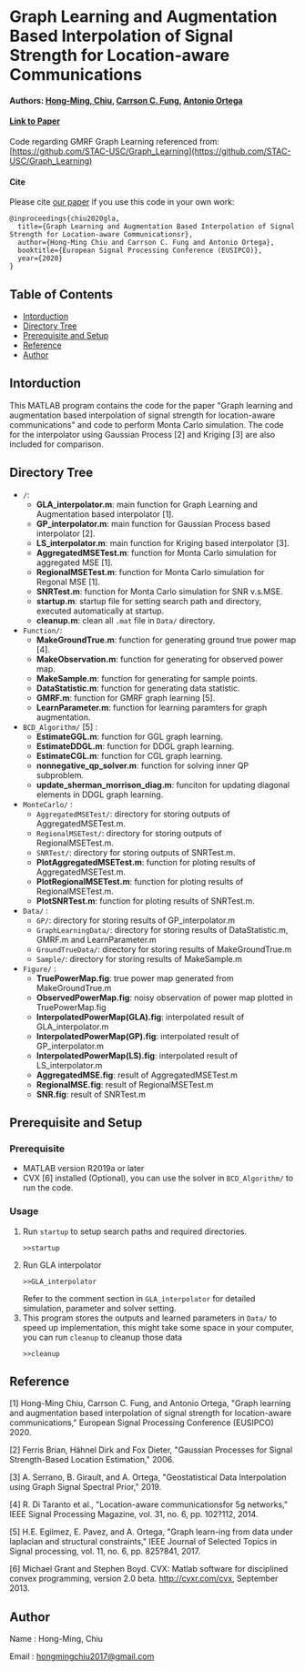 # Graph Learning and Augmentation Based Interpolation of Signal Strength for Location-aware Communications
#### Authors: [Hong-Ming, Chiu](https://hong-ming.github.io/), [Carrson C. Fung](https://eenctu.nctu.edu.tw/tw/teacher/p1.php?num=145&page=1), [Antonio Ortega](https://viterbi.usc.edu/directory/faculty/Ortega/Antonio)
#### [Link to Paper](https://www.eurasip.org/Proceedings/Eusipco/Eusipco2020/pdfs/0002150.pdf)
Code regarding GMRF Graph Learning referenced from: [https://github.com/STAC-USC/Graph_Learning](https://github.com/STAC-USC/Graph_Learning)
#### Cite
Please cite [our paper](https://www.eurasip.org/Proceedings/Eusipco/Eusipco2020/pdfs/0002150.pdf) if you use this code in your own work:

```
@inproceedings{chiu2020gla,
  title={Graph Learning and Augmentation Based Interpolation of Signal Strength for Location-aware Communicationsr},
  author={Hong-Ming Chiu and Carrson C. Fung and Antonio Ortega},
  booktitle={European Signal Processing Conference (EUSIPCO)},
  year={2020}
}
```
## Table of Contents
* [Intorduction](#intorduction)
* [Directory Tree](#directory-tree)
* [Prerequisite and Setup](#prerequisite-and-setup)
* [Reference](#reference)
* [Author](#author)

## Intorduction
This MATLAB program contains the code for the paper "Graph learning and augmentation based interpolation of signal strength for location-aware communications" and code to perform Monta Carlo simulation. The code for the interpolator using Gaussian Process [2] and Kriging [3] are also included for comparison.

## Directory Tree
- `/`:
    - **GLA_interpolator.m**: main function for Graph Learning and Augmentation based interpolator [1].
    - **GP_interpolator.m**: main function for Gaussian Process based interpolator [2].
    - **LS_interpolator.m**: main function for Kriging based interpolator [3].
    - **AggregatedMSETest.m**: function for Monta Carlo simulation for aggregated MSE [1].
    - **RegionalMSETest.m**: function for Monta Carlo simulation for Regonal MSE [1].
    - **SNRTest.m**: function for Monta Carlo simulation for SNR v.s.MSE.
    - **startup.m**: startup file for setting search path and directory, executed automatically at startup.
    - **cleanup.m**: clean all `.mat` file in `Data/` directory.
- `Function/`: 
    - **MakeGroundTrue.m**: function for generating ground true power map [4].
    - **MakeObservation.m**: function for generating for observed power map.
    - **MakeSample.m**: function for generating for sample points.
    - **DataStatistic.m**: function for generating data statistic.
    - **GMRF.m**: function for GMRF graph learning [5].
    - **LearnParameter.m**: function for learning paramters for graph augmentation.
- `BCD_Algorithm/` [5] : 
    - **EstimateGGL.m**: function for GGL graph learning.
    - **EstimateDDGL.m**: function for DDGL graph learning.
    - **EstimateCGL.m**: function for CGL graph learning.
    - **nonnegative_qp_solver.m**: function for solving inner QP subproblem.
    - **update_sherman_morrison_diag.m**: funciton for updating diagonal elements in DDGL graph learning.
- `MonteCarlo/` : 
    - `AggregatedMSETest/`: directory for storing outputs of AggregatedMSETest.m.
    - `RegionalMSETest/`: directory for storing outputs of RegionalMSETest.m.
    - `SNRTest/`: directory for storing outputs of SNRTest.m.
    - **PlotAggregatedMSETest.m**: function for ploting results of AggregatedMSETest.m.
    - **PlotRegionalMSETest.m**: function for ploting results of RegionalMSETest.m.
    - **PlotSNRTest.m**: function for ploting results of SNRTest.m.
- `Data/` :
    - `GP/`: directory for storing results of GP_interpolator.m
    - `GraphLearningData/`: directory for storing results of DataStatistic.m, GMRF.m and LearnParameter.m
    - `GroundTrueData/`: directory for storing results of MakeGroundTrue.m
    - `Sample/`: directory for storing results of MakeSample.m
- `Figure/` :
    - **TruePowerMap.fig**: true power map generated from MakeGroundTrue.m
    - **ObservedPowerMap.fig**: noisy observation of power map plotted in TruePowerMap.fig
    - **InterpolatedPowerMap(GLA).fig**: interpolated result of GLA_interpolator.m
    - **InterpolatedPowerMap(GP).fig**: interpolated result of GP_interpolator.m
    - **InterpolatedPowerMap(LS).fig**: interpolated result of LS_interpolator.m
    - **AggregatedMSE.fig**: result of AggregatedMSETest.m
    - **RegionalMSE.fig**: result of RegionalMSETest.m
    - **SNR.fig**: result of SNRTest.m

## Prerequisite and Setup
### Prerequisite
- MATLAB version R2019a or later
- CVX [6] installed (Optional), you can use the solver in `BCD_Algorithm/` to run the code.
### Usage
1. Run `startup` to setup search paths and required directories.
   ```
   >>startup
   ```
2. Run GLA interpolator
   ```
   >>GLA_interpolator
   ```
   Refer to the comment section in `GLA_interpolator` for detailed simulation, parameter and solver setting.
3. This program stores the outputs and learned parameters in `Data/` to speed up implementation, this might take some space in your computer, you can run `cleanup` to cleanup those data
   ```
   >>cleanup
   ```
        
## Reference
[1] Hong-Ming Chiu, Carrson C. Fung, and Antonio Ortega, "Graph learning and augmentation based interpolation of signal strength for location-aware communications,"  European Signal Processing Conference (EUSIPCO) 2020.
    
[2] Ferris Brian, Hähnel Dirk and Fox Dieter, "Gaussian Processes for Signal Strength-Based Location Estimation," 2006.
    
[3] A. Serrano, B. Girault, and A. Ortega, "Geostatistical Data Interpolation using Graph Signal Spectral Prior," 2019.
    
[4] R. Di Taranto et al., "Location-aware communicationsfor 5g networks," IEEE Signal Processing Magazine, vol. 31, no. 6, pp. 102?112, 2014.
    
[5] H.E. Egilmez, E. Pavez, and A. Ortega, "Graph learn-ing from data under laplacian and structural constraints," IEEE Journal of Selected Topics in Signal processing, vol. 11, no. 6, pp. 825?841, 2017.
    
[6] Michael Grant and Stephen Boyd. CVX: Matlab software for disciplined convex programming, version 2.0 beta. http://cvxr.com/cvx, September 2013.
    
## Author
Name  : Hong-Ming, Chiu

Email : hongmingchiu2017@gmail.com

